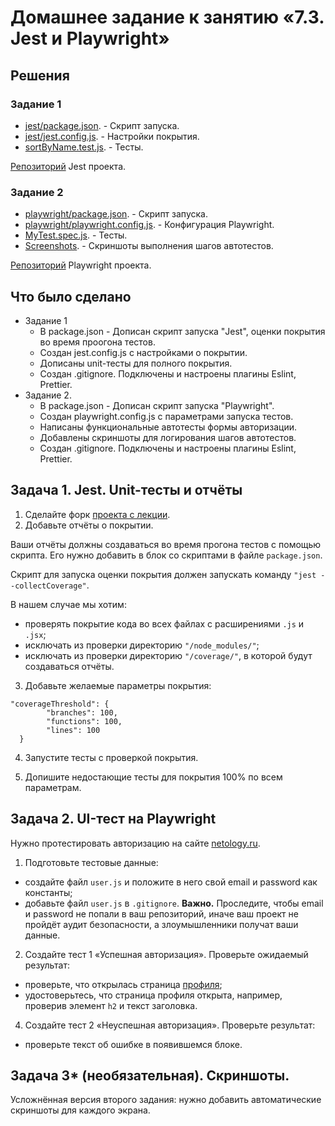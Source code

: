# Домашнее задание к занятию «7.3. Jest и Playwright»

## Решения
### Задание 1
* <a href="https://github.com/Nephedov/jsaqa-code-Nephedov93/blob/a34f0c1fac66d7ae133fba25690391c0a6d5eb35/7.3/jest/package.json">jest/package.json</a>. - Скрипт запуска.
* <a href="https://github.com/Nephedov/jsaqa-code-Nephedov93/blob/a34f0c1fac66d7ae133fba25690391c0a6d5eb35/7.3/jest/jest.config.js">jest/jest.config.js</a>. - Настройки покрытия.
* <a href="https://github.com/Nephedov/jsaqa-code-Nephedov93/blob/a34f0c1fac66d7ae133fba25690391c0a6d5eb35/7.3/jest/test/unit/sortByName.test.js">sortByName.test.js</a>. - Тесты.

<a href="https://github.com/Nephedov/jsaqa-code-Nephedov93/tree/a34f0c1fac66d7ae133fba25690391c0a6d5eb35/7.3/jest">Репозиторий</a> Jest проекта.

### Задание 2
* <a href="https://github.com/Nephedov/jsaqa-code-Nephedov93/blob/a34f0c1fac66d7ae133fba25690391c0a6d5eb35/7.3/playwright/package.json">playwright/package.json</a>. - Скрипт запуска.
* <a href="https://github.com/Nephedov/jsaqa-code-Nephedov93/blob/a34f0c1fac66d7ae133fba25690391c0a6d5eb35/7.3/playwright/playwright.config.js">playwright/playwright.config.js</a>. - Конфигурация Playwright.
* <a href="https://github.com/Nephedov/jsaqa-code-Nephedov93/blob/a34f0c1fac66d7ae133fba25690391c0a6d5eb35/7.3/playwright/tests/MyTest.spec.js">MyTest.spec.js</a>. - Тесты.
* <a href="https://github.com/netology-code/jsaqa-code/issues/3">Screenshots</a>. - Скриншоты выполнения шагов автотестов.

<a href="https://github.com/Nephedov/jsaqa-code-Nephedov93/tree/a34f0c1fac66d7ae133fba25690391c0a6d5eb35/7.3/playwright">Репозиторий</a> Playwright проекта.

## Что было сделано
* Задание 1
  * В package.json - Дописан скрипт запуска "Jest", оценки покрытия во время проогона тестов.
  * Создан jest.config.js c настройками о покрытии.
  * Дописаны unit-тесты для полного покрытия.
  * Создан .gitignore. Подключены и настроены плагины Eslint, Prettier.
* Задание 2.
  * В package.json - Дописан скрипт запуска "Playwright".
  * Создан playwright.config.js c параметрами запуска тестов.
  * Написаны функциональные автотесты формы авторизации.
  * Добавлены скриншоты для логирования шагов автотестов.
  * Создан .gitignore. Подключены и настроены плагины Eslint, Prettier.

## Задача 1. Jest. Unit-тесты и отчёты

1. Сделайте форк [проекта с лекции](https://github.com/netology-code/jsaqa-code/tree/main/7.3/jest).
2. Добавьте отчёты о покрытии.

Ваши отчёты должны создаваться во время прогона тестов с помощью скрипта. Его нужно добавить в блок со скриптами в файле `package.json`.
    
Скрипт для запуска оценки покрытия должен запускать команду `"jest --collectCoverage"`.

В нашем случае мы хотим:

- проверять покрытие кода во всех файлах с расширениями `.js` и `.jsx`;
- исключать из проверки директорию `"/node_modules/"`;
- исключать из проверки директорию `"/coverage/"`, в которой будут создаваться отчёты.

3. Добавьте желаемые параметры покрытия:
```
"coverageThreshold": {
        "branches": 100,
        "functions": 100,
        "lines": 100
  }
```

4. Запустите тесты с проверкой покрытия.

5. Допишите недостающие тесты для покрытия 100% по всем параметрам.


## Задача 2. UI-тест на Playwright

Нужно протестировать авторизацию на сайте [netology.ru](https://netology.ru/).

1. Подготовьте тестовые данные:

- создайте файл `user.js` и положите в него свой email и password как константы;
- добавьте файл `user.js` в `.gitignore`. 
**Важно.** Проследите, чтобы email и password не попали в ваш репозиторий, иначе ваш проект не пройдёт аудит безопасности, а злоумышленники получат ваши данные.

2. Создайте тест 1 «Успешная авторизация».
Проверьте ожидаемый результат:
- проверьте, что открылась страница [профиля](https://netology.ru/profile);
- удостоверьтесь, что страница профиля открыта, например, проверив элемент `h2` и текст заголовка.

4. Создайте тест 2 «Неуспешная авторизация».
Проверьте результат:
- проверьте текст об ошибке в появившемся блоке.



## Задача 3* (необязательная). Скриншоты.

Усложнённая версия второго задания: нужно добавить автоматические скриншоты для каждого экрана.
